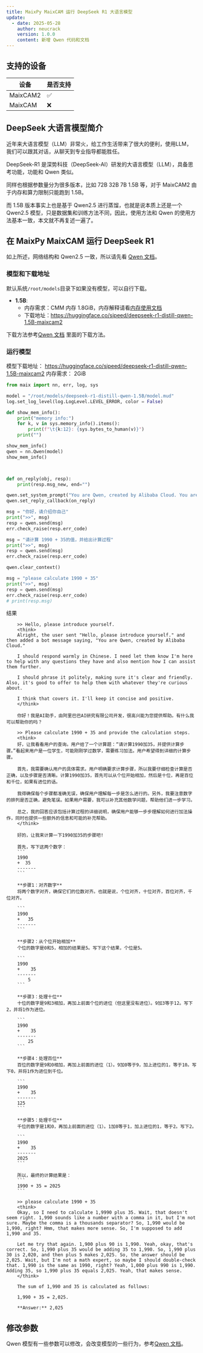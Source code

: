 ```yaml
---
title: MaixPy MaixCAM 运行 DeepSeek R1 大语言模型
update:
  - date: 2025-05-28
    author: neucrack
    version: 1.0.0
    content: 新增 Qwen 代码和文档
---
```


## 支持的设备

| 设备      | 是否支持 |
| -------- | ------- |
| MaixCAM2 | ✅ |
| MaixCAM  | ❌ |


## DeepSeek 大语言模型简介

近年来大语言模型（LLM）非常火，给工作生活带来了很大的便利，使用LLM，我们可以跟其对话，从聊天到专业指导都能胜任。

DeepSeek-R1 是深势科技（DeepSeek-AI）研发的大语言模型（LLM），具备思考功能，功能和 Qwen 类似。

同样也根据参数量分为很多版本，比如 72B 32B 7B 1.5B 等，对于 MaixCAM2 由于内存和算力限制只能跑到 1.5B。

而 1.5B 版本事实上也是基于 Qwen2.5 进行蒸馏，也就是说本质上还是一个 Qwen2.5 模型，只是数据集和训练方法不同，因此，使用方法和 Qwen 的使用方法基本一致，本文就不再复述一遍了。

## 在 MaixPy MaixCAM 运行 DeepSeek R1

如上所述，网络结构和 Qwen2.5 一致，所以请先看 [Qwen 文档](./llm_qwen.md)。

### 模型和下载地址

默认系统`/root/models`目录下如果没有模型，可以自行下载。

* **1.5B**:
  * 内存需求：CMM 内存 1.8GiB，内存解释请看[内存使用文档](../pro/memory.md)
  * 下载地址：https://huggingface.co/sipeed/deepseek-r1-distill-qwen-1.5B-maixcam2

下载方法参考[Qwen 文档](./llm_qwen.md) 里面的下载方法。


### 运行模型

模型下载地址： https://huggingface.co/sipeed/deepseek-r1-distill-qwen-1.5B-maixcam2
内存需求： 2GiB

```python
from maix import nn, err, log, sys

model = "/root/models/deepseek-r1-distill-qwen-1.5B/model.mud"
log.set_log_level(log.LogLevel.LEVEL_ERROR, color = False)

def show_mem_info():
    print("memory info:")
    for k, v in sys.memory_info().items():
        print(f"\t{k:12}: {sys.bytes_to_human(v)}")
    print("")

show_mem_info()
qwen = nn.Qwen(model)
show_mem_info()



def on_reply(obj, resp):
    print(resp.msg_new, end="")

qwen.set_system_prompt("You are Qwen, created by Alibaba Cloud. You are a helpful assistant.")
qwen.set_reply_callback(on_reply)

msg = "你好，请介绍你自己"
print(">>", msg)
resp = qwen.send(msg)
err.check_raise(resp.err_code)

msg = "请计算 1990 + 35的值，并给出计算过程"
print(">>", msg)
resp = qwen.send(msg)
err.check_raise(resp.err_code)

qwen.clear_context()

msg = "please calculate 1990 + 35"
print(">>", msg)
resp = qwen.send(msg)
err.check_raise(resp.err_code)
# print(resp.msg)
```

结果
```
    >> Hello, please introduce yourself.
    <think>
    Alright, the user sent "Hello, please introduce yourself." and then added a bot message saying, "You are Qwen, created by Alibaba Cloud."

    I should respond warmly in Chinese. I need let them know I'm here to help with any questions they have and also mention how I can assist them further.

    I should phrase it politely, making sure it's clear and friendly. Also, it's good to offer to help them with whatever they're curious about.

    I think that covers it. I'll keep it concise and positive.
    </think>

    你好！我是AI助手，由阿里巴巴AI研究有限公司开发，很高兴能为您提供帮助。有什么我可以帮助你的吗？

    >> Please calculate 1990 + 35 and provide the calculation steps.
    <think>
    好，让我看看用户的查询。用户给了一个计算题：“请计算1990加35，并提供计算步骤。”看起来用户是一位学生，可能刚刚学过数学，需要练习加法。用户希望得到详细的计算步骤。

    首先，我需要确认用户的具体需求。用户明确要求计算步骤，所以我要仔细检查计算是否正确，以及步骤是否清晰。计算1990加35，首先可以从个位开始相加，然后是十位，再是百位和千位，如果有进位的话。

    我得确保每个步骤都准确无误，确保用户理解每一步是怎么进行的。另外，我要注意数字的排列是否正确，避免笔误。如果用户需要，我可以补充其他数学问题，帮助他们进一步学习。

    总之，我的回答应该包括计算过程的详细说明，确保用户能够一步步理解如何进行加法操作，同时也提供一些额外的信息和可能的补充帮助。
    </think>

    好的，让我来计算一下1990加35的步骤吧!

    首先，写下这两个数字：
    ```
    1990
    +  35
    -------
    ```

    **步骤1：对齐数字**
    将两个数字对齐，确保它们的位数对齐。也就是说，个位对齐，十位对齐，百位对齐，千位对齐。

    ```
    1990
    +   35
    -------
    ```

    **步骤2：从个位开始相加**
    个位的数字是0和5，相加的结果是5。写下这个结果，个位是5。

    ```
    1990
    +    35
    -------
        5
    ```

    **步骤3：处理十位**
    十位的数字是9和3相加，再加上前面个位的进位（但这里没有进位）。9加3等于12。写下2，并将1作为进位。

    ```
    1990
    +    35
    -------
        25
    ```

    **步骤4：处理百位**
    百位的数字是9和0相加，再加上前面的进位（1）。9加0等于9，加上进位的1，等于10。写下0，并将1作为进位到千位。

    ```
    1990
    +    35
    -------
    125
    ```

    **步骤5：处理千位**
    千位的数字是1和0，再加上前面的进位（1）。1加0等于1，加上进位的1，等于2。写下2。

    ```
    1990
    +    35
    -------
    2025
    ```

    所以，最终的计算结果是：
    ```
    1990 + 35 = 2025
    ```

    >> please calculate 1990 + 35
    <think>
    Okay, so I need to calculate 1,9990 plus 35. Wait, that doesn't seem right. 1,990 sounds like a number with a comma in it, but I'm not sure. Maybe the comma is a thousands separator? So, 1,990 would be 1,990, right? Hmm, that makes more sense. So, I'm supposed to add 1,990 and 35.

    Let me try that again. 1,900 plus 90 is 1,990. Yeah, okay, that's correct. So, 1,990 plus 35 would be adding 35 to 1,990. So, 1,990 plus 30 is 2,020, and then plus 5 makes 2,025. So, the answer should be 2,025. Wait, but I'm not a math expert, so maybe I should double-check that. 1,990 is the same as 1990, right? Yeah, 1,000 plus 990 is 1,990. Adding 35, so 1,990 plus 35 equals 2,025. Yeah, that makes sense.
    </think>

    The sum of 1,990 and 35 is calculated as follows:

    1,990 + 35 = 2,025.

    **Answer:** 2,025

```

## 修改参数

Qwen 模型有一些参数可以修改，会改变模型的一些行为，参考[Qwen 文档](./llm_qwen.md)。



